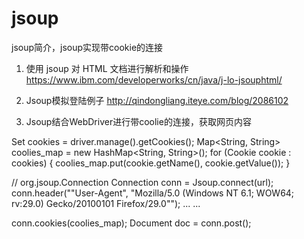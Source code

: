 # jsoup
jsoup简介，jsoup实现带cookie的连接

1. 使用 jsoup 对 HTML 文档进行解析和操作
https://www.ibm.com/developerworks/cn/java/j-lo-jsouphtml/

2. Jsoup模拟登陆例子
http://qindongliang.iteye.com/blog/2086102

3. Jsoup结合WebDriver进行带coolie的连接，获取网页内容

Set<Cookie> cookies = driver.manage().getCookies();
Map<String, String> coolies_map = new HashMap<String, String>();
  for (Cookie cookie : cookies) {
    coolies_map.put(cookie.getName(), cookie.getValue()); 
}

// org.jsoup.Connection
Connection conn = Jsoup.connect(url);
conn.header(""User-Agent", "Mozilla/5.0 (Windows NT 6.1; WOW64; rv:29.0) Gecko/20100101 Firefox/29.0"");
... ...

conn.cookies(coolies_map);
Document doc = conn.post();
